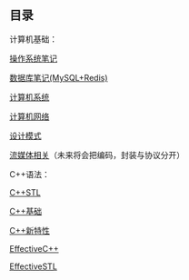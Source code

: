 ## 目录  

计算机基础：  

[操作系统笔记](计算机基础/操作系统.md)  

[数据库笔记(MySQL+Redis)](计算机基础/数据库.md)  

[计算机系统](计算机基础/计算机系统.md)  

[计算机网络](计算机基础/计算机网络.md)  

[设计模式](计算机基础/设计模式.md)  

[流媒体相关](计算机基础/流媒体相关.md)（未来将会把编码，封装与协议分开）  
  
C++语法：  

[C++STL](C++语法/C++STL笔记.md)  

[C++基础](C++语法/C++基础笔记.md)  

[C++新特性](C++语法/C++新特性.md)  

[EffectiveC++](C++语法/EffectiveC++.md)  

[EffectiveSTL](C++语法/EffectiveSTL.md)  
